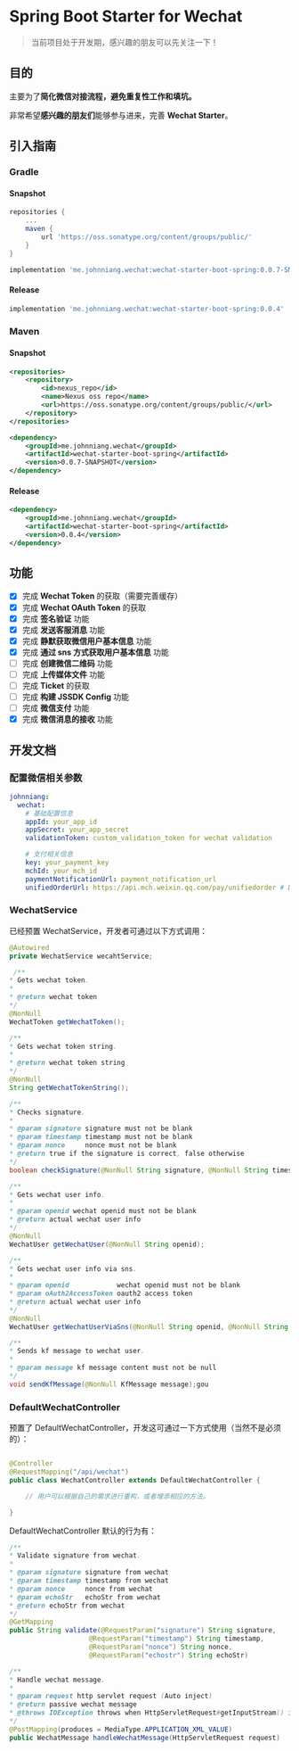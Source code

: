 # Spring Boot Starter for Wechat

> 当前项目处于开发期，感兴趣的朋友可以先关注一下！

## 目的

主要为了**简化微信对接流程，避免重复性工作和填坑。**

非常希望**感兴趣的朋友们**能够参与进来，完善 **Wechat Starter**。

## 引入指南

### Gradle

#### Snapshot

```groovy
repositories {
    ...
    maven {
        url 'https://oss.sonatype.org/content/groups/public/'
    }
}

implementation 'me.johnniang.wechat:wechat-starter-boot-spring:0.0.7-SNAPSHOT'
```

#### Release

```groovy
implementation 'me.johnniang.wechat:wechat-starter-boot-spring:0.0.4'
```

### Maven

#### Snapshot

```xml
<repositories>
    <repository>
        <id>nexus_repo</id>
        <name>Nexus oss repo</name>
        <url>https://oss.sonatype.org/content/groups/public/</url>
    </repository>
</repositories>

<dependency>
    <groupId>me.johnniang.wechat</groupId>
    <artifactId>wechat-starter-boot-spring</artifactId>
    <version>0.0.7-SNAPSHOT</version>
</dependency>
```

#### Release

```xml
<dependency>
    <groupId>me.johnniang.wechat</groupId>
    <artifactId>wechat-starter-boot-spring</artifactId>
    <version>0.0.4</version>
</dependency>

```

## 功能

- [x] 完成 **Wechat Token** 的获取（需要完善缓存）
- [x] 完成 **Wechat OAuth Token** 的获取
- [x] 完成 **签名验证** 功能
- [x] 完成 **发送客服消息** 功能
- [x] 完成 **静默获取微信用户基本信息** 功能
- [x] 完成 **通过 sns 方式获取用户基本信息** 功能
- [ ] 完成 **创建微信二维码** 功能
- [ ] 完成 **上传媒体文件** 功能
- [ ] 完成 **Ticket** 的获取
- [ ] 完成 **构建 JSSDK Config** 功能
- [ ] 完成 **微信支付** 功能
- [x] 完成 **微信消息的接收** 功能

## 开发文档

### 配置微信相关参数

```yaml
johnniang:
  wechat:
    # 基础配置信息
    appId: your_app_id
    appSecret: your_app_secret
    validationToken: custom_validation_token for wechat validation

    # 支付相关信息
    key: your_payment_key
    mchId: your_mch_id
    paymentNotificationUrl: payment_notification_url
    unifiedOrderUrl: https://api.mch.weixin.qq.com/pay/unifiedorder # Default is sandbox url
```

### WechatService

已经预置 WechatService，开发者可通过以下方式调用：

```java
@Autowired
private WechatService wecahtService;
```

```java
 /**
* Gets wechat token.
*
* @return wechat token
*/
@NonNull
WechatToken getWechatToken();

/**
* Gets wechat token string.
*
* @return wechat token string
*/
@NonNull
String getWechatTokenString();

/**
* Checks signature.
*
* @param signature signature must not be blank
* @param timestamp timestamp must not be blank
* @param nonce     nonce must not be blank
* @return true if the signature is correct, false otherwise
*/
boolean checkSignature(@NonNull String signature, @NonNull String timestamp, @NonNull String nonce);

/**
* Gets wechat user info.
*
* @param openid wechat openid must not be blank
* @return actual wechat user info
*/
@NonNull
WechatUser getWechatUser(@NonNull String openid);

/**
* Gets wechat user info via sns.
*
* @param openid            wechat openid must not be blank
* @param oAuth2AccessToken oauth2 access token
* @return actual wechat user info
*/
@NonNull
WechatUser getWechatUserViaSns(@NonNull String openid, @NonNull String oAuth2AccessToken);

/**
* Sends kf message to wechat user.
*
* @param message kf message content must not be null
*/
void sendKfMessage(@NonNull KfMessage message);gou
```

### DefaultWechatController

预置了 DefaultWechatController，开发这可通过一下方式使用（当然不是必须的）：

```java

@Controller
@RequestMapping("/api/wechat")
public class WechatController extends DefaultWechatController {

    // 用户可以根据自己的需求进行重构，或者增添相应的方法。

}
```

DefaultWechatController 默认的行为有：

```java
/**
* Validate signature from wechat.
*
* @param signature signature from wechat
* @param timestamp timestamp from wechat
* @param nonce     nonce from wechat
* @param echoStr   echoStr from wechat
* @return echoStr from wechat
*/
@GetMapping
public String validate(@RequestParam("signature") String signature,
                    @RequestParam("timestamp") String timestamp,
                    @RequestParam("nonce") String nonce,
                    @RequestParam("echostr") String echoStr)
```

```java
/**
* Handle wechat message.
*
* @param request http servlet request (Auto inject)
* @return passive wechat message
* @throws IOException throws when HttpServletRequest#getInputStream() invokes error
*/
@PostMapping(produces = MediaType.APPLICATION_XML_VALUE)
public WechatMessage handleWechatMessage(HttpServletRequest request)
```
